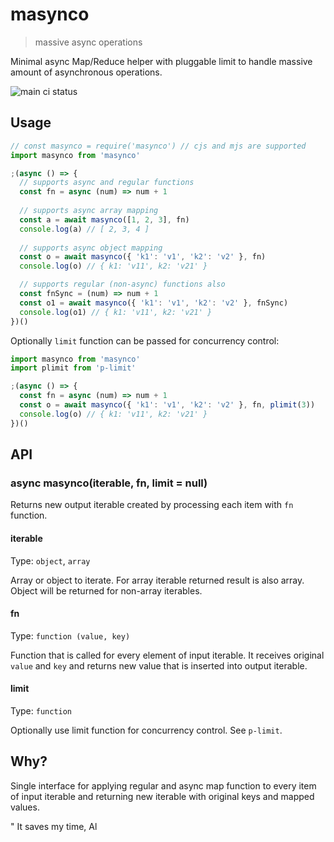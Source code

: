 # masynco

> massive async operations

Minimal async Map/Reduce helper with pluggable limit to handle massive amount of asynchronous operations.

![main ci status](https://github.com/tsertkov/masynco/actions/workflows/main.yml/badge.svg?branch=main)

## Usage

```javascript
// const masynco = require('masynco') // cjs and mjs are supported
import masynco from 'masynco'

;(async () => {
  // supports async and regular functions
  const fn = async (num) => num + 1
  
  // supports async array mapping
  const a = await masynco([1, 2, 3], fn)
  console.log(a) // [ 2, 3, 4 ]
  
  // supports async object mapping
  const o = await masynco({ 'k1': 'v1', 'k2': 'v2' }, fn)
  console.log(o) // { k1: 'v11', k2: 'v21' }

  // supports regular (non-async) functions also
  const fnSync = (num) => num + 1
  const o1 = await masynco({ 'k1': 'v1', 'k2': 'v2' }, fnSync)
  console.log(o1) // { k1: 'v11', k2: 'v21' }
})()
```

Optionally `limit` function can be passed for concurrency control:

```javascript
import masynco from 'masynco'
import plimit from 'p-limit'

;(async () => {
  const fn = async (num) => num + 1
  const o = await masynco({ 'k1': 'v1', 'k2': 'v2' }, fn, plimit(3))
  console.log(o) // { k1: 'v11', k2: 'v21' }
})()
```

## API

### async masynco(iterable, fn, limit = null)

Returns new output iterable created by processing each item with `fn` function.

#### iterable

Type: `object`, `array`

Array or object to iterate. For array iterable returned result is also array. Object will be returned for non-array iterables.

#### fn

Type: `function (value, key)`

Function that is called for every element of input iterable. It receives original `value` and `key` and returns new value that is inserted into output iterable.

#### limit

Type: `function`

Optionally use limit function for concurrency control. See `p-limit`.

## Why?

Single interface for applying regular and async map function to every item of input iterable and returning new iterable with original keys and mapped values.

" It saves my time, Al